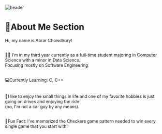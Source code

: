 ![header](https://capsule-render.vercel.app/api?type=waving&height=110&text=Welcome%20To%20My%20Profile!&animation=fadeIn&theme=dark)<br>

<h1>👋About Me Section</h1>
   Hi, my name is Abrar Chowdhury! <br> <br>

   👨‍🎓 I'm in my third year currently as a full-time student majoring in Computer Science with a minor in Data Science. <br> 
      Focusing mostly on Software Engineering <br> <br>

   💻Currently Learning: C, C++ <br> <br>

   🚗I like to enjoy the small things in life and one of my favorite hobbies is just going on drives and enjoying the ride <br>
     (no, I'm not a car guy by any means). <br> <br>

   🎲Fun Fact: I've memorized the Checkers game pattern needed to win every single game that you start with! <br>

